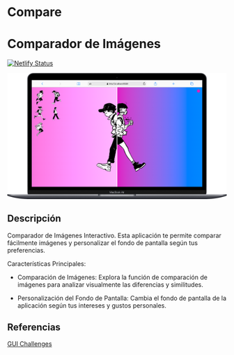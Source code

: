 # Compare

# Comparador de Imágenes

[![Netlify Status](https://api.netlify.com/api/v1/badges/f88d860e-7659-42b8-98aa-d5a538567881/deploy-status)](https://app.netlify.com/sites/compare-ui/deploys)

![Compare](./src/public/mobile.png)

## Descripción

Comparador de Imágenes Interactivo. Esta aplicación te permite comparar fácilmente imágenes y personalizar el fondo de pantalla según tus preferencias.

Características Principales:

- Comparación de Imágenes: Explora la función de comparación de imágenes para analizar visualmente las diferencias y similitudes.

- Personalización del Fondo de Pantalla: Cambia el fondo de pantalla de la aplicación según tus intereses y gustos personales.

## Referencias

[GUI Challenges](https://goo.gle/GUIchallenges)
